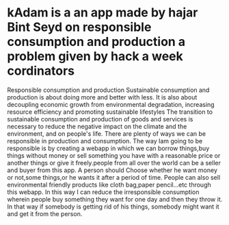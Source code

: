 # kAdam is a an app made by hajar Bint Seyd on responsible consumption and production a problem given by hack a week cordinators 
Responsible consumption and production
Sustainable consumption and production is about doing more and better with less. It is also about decoupling economic growth from environmental degradation, increasing resource efficiency and promoting sustainable lifestyles
The transition to sustainable consumption and production of goods and services is necessary to reduce the negative impact on the climate and the environment, and on people's life.
There are plenty of ways we can be responsible in production and consumption. The way Iam going to be responsible is by creating a webapp in which we can borrow things,buy things without money or sell something you have with a reasonable price or another things or give it freely.people from all over the world can be a seller and buyer from this app. A person should Choose whether he want money or not,some things,or he  wants it after a period of time. People can also sell environmental friendly products like cloth bag,paper pencil...etc through this webapp. In this way I can reduce the irresponsible consumption wherein people buy something they want for one day and then they throw it. In that way if somebody is getting rid of his things, somebody might want it and get it from the person.
